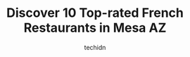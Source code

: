 ---
layout: ampstory
image: https://i0.wp.com/www.depkes.org/wp-content/uploads/2023/06/french-restaurants-0-in-mesa-az-1685809765.png?resize=640,853
author: techidn
featured: false
description: Discover the impressive array of French Restaurants options in Mesa AZ, where you can find 10 of the largest French Restaurants establishments in the area. From renowned classics to hidden g
title: Discover 10 Top-rated French Restaurants in Mesa AZ
cover:
   title: Discover 10 Top-rated French Restaurants in Mesa AZ
   subtitle: Rickpate
   background: https://www.depkes.org/wp-content/uploads/2023/06/french-restaurants-0-in-mesa-az-1685809765.png

pages: 
 - layout: thirds
   top: <h1>#1 la Madeleine</h1>
   bottom: "<p>Loved the food and coffee here. Staff was extremely friendly and fast. Cant wait to go back and try more food.Would like to see more gluten free options for my friend. A</p>"
   background: https://www.depkes.org/wp-content/uploads/2023/06/french-restaurants-1-in-mesa-az-1685809766.jpeg
   backgroundblur: true
 - layout: thirds
   top: <h1>#2 Wildberries</h1>
   bottom: "<p>We wanted to try a new breakfast place and found Blueberries.The service was great. Our server was attentive and was apologetic when we had to wait a bit longer for our f</p>"
   background: https://www.depkes.org/wp-content/uploads/2023/06/french-restaurants-2-in-mesa-az-1685809767.jpeg
   cta:
      link: https://www.depkes.org/blog/discover-10-top-rated-french-restaurants-in-mesa-az/
      text: Discover 10 Top-rated French Restaurants in Mesa AZ
 - layout: thirds
   top: <h1>#3 Merci French Cafe</h1>
   bottom: "<p>7620 E Indian School Rd, Scottsdale, AZ 85251, United States</p>"
   background: https://www.depkes.org/wp-content/uploads/2023/06/french-restaurants-3-in-mesa-az-1685809767.jpeg
   cta:
      link: https://www.depkes.org/blog/discover-10-top-rated-french-restaurants-in-mesa-az/
      text: Discover 10 Top-rated French Restaurants in Mesa AZ
 - layout: thirds
   top: <h1>#4 Board & Batten</h1>
   bottom: "<p>4012 E Palm St, Mesa, AZ 85215, United States</p>"
   background: https://images.unsplash.com/photo-1522441815192-d9f04eb0615c?ixlib=rb-4.0.3&ixid=MnwxMjA3fDB8MHxwaG90by1wYWdlfHx8fGVufDB8fHx8&auto=format&fit=crop&w=640&h=853&q=80
   cta:
      link: https://www.depkes.org/blog/discover-10-top-rated-french-restaurants-in-mesa-az/
      text: Discover 10 Top-rated French Restaurants in Mesa AZ
 - layout: thirds
   top: <h1>#5 Crème & Chocolats</h1>
   bottom: "<p>1744 S Val Vista Dr #111, Mesa, AZ 85204, United States</p>"
   background: https://images.unsplash.com/photo-1618556658017-fd9c732d1360?ixlib=rb-4.0.3&ixid=MnwxMjA3fDB8MHxwaG90by1wYWdlfHx8fGVufDB8fHx8&auto=format&fit=crop&w=640&h=853&q=80
   cta:
      link: https://www.depkes.org/blog/discover-10-top-rated-french-restaurants-in-mesa-az/
      text: Discover 10 Top-rated French Restaurants in Mesa AZ
 - layout: thirds
   top: <h1>#6 il Vinaio</h1>
   bottom: "<p>270 W Main St, Mesa, AZ 85201, United States</p>"
   background: https://images.unsplash.com/photo-1527066579998-dbbae57f45ce?ixlib=rb-4.0.3&ixid=MnwxMjA3fDB8MHxwaG90by1wYWdlfHx8fGVufDB8fHx8&auto=format&fit=crop&w=640&h=853&q=80
   cta:
      link: https://www.depkes.org/blog/discover-10-top-rated-french-restaurants-in-mesa-az/
      text: Discover 10 Top-rated French Restaurants in Mesa AZ
 - layout: thirds
   top: <h1>#7 The House Brasserie</h1>
   bottom: "<p>6936 E Main St, Scottsdale, AZ 85251, United States</p>"
   background: https://images.unsplash.com/photo-1489694553447-4c9339da310d?ixlib=rb-4.0.3&ixid=MnwxMjA3fDB8MHxwaG90by1wYWdlfHx8fGVufDB8fHx8&auto=format&fit=crop&w=640&h=853&q=80
   cta:
      link: https://www.depkes.org/blog/discover-10-top-rated-french-restaurants-in-mesa-az/
      text: Discover 10 Top-rated French Restaurants in Mesa AZ
 - layout: thirds
   middle: Continue reading...
   background: https://images.unsplash.com/photo-1552083974-186346191183?ixlib=rb-4.0.3&ixid=MnwxMjA3fDB8MHxwaG90by1wYWdlfHx8fGVufDB8fHx8&auto=format&fit=crop&w=640&h=853&q=80
   cta:
      link: https://www.depkes.org/blog/discover-10-top-rated-french-restaurants-in-mesa-az/
      text: Discover 10 Top-rated French Restaurants in Mesa AZ
      
---